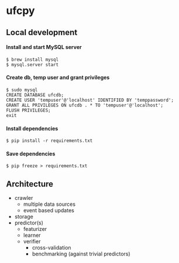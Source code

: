 # ufcpy

## Local development

#### Install and start MySQL server
```
$ brew install mysql
$ mysql.server start
```

#### Create db, temp user and grant privileges
```
$ sudo mysql
CREATE DATABASE ufcdb;
CREATE USER 'tempuser'@'localhost' IDENTIFIED BY 'temppassword';
GRANT ALL PRIVILEGES ON ufcdb . * TO 'tempuser'@'localhost';
FLUSH PRIVILEGES;
exit
```

#### Install dependencies
`$ pip install -r requirements.txt`

#### Save dependencies
`$ pip freeze > requirements.txt`

## Architecture

- crawler
    - multiple data sources
    - event based updates 
- storage
- predictor(s)
    - featurizer
    - learner
    - verifier
        - cross-validation
        - benchmarking (against trivial predictors) 

